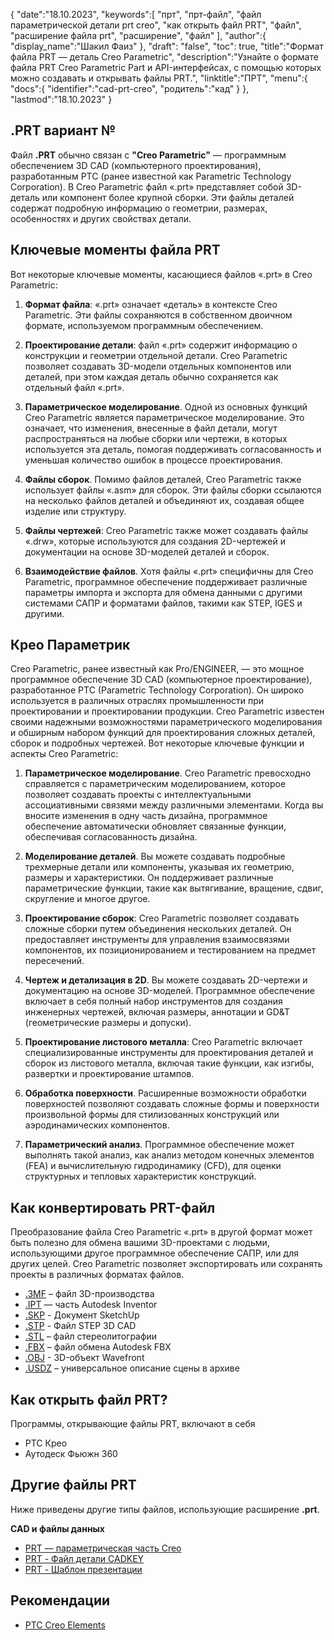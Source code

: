 {
"date":"18.10.2023",
   "keywords":[
"прт",
"прт-файл",
"файл параметрической детали prt creo",
"как открыть файл PRT",
"файл",
"расширение файла prt",
"расширение",
"файл"
],
   "author":{
"display_name":"Шакил Фаиз"
},
"draft": "false",
"toc": true,
"title":"Формат файла PRT — деталь Creo Parametric",
   "description":"Узнайте о формате файла PRT Creo Parametric Part и API-интерфейсах, с помощью которых можно создавать и открывать файлы PRT.",
"linktitle":"ПРТ",
   "menu":{
      "docs":{
         "identifier":"cad-prt-creo",
"родитель":"кад"
}
},
"lastmod":"18.10.2023"
}

## .PRT вариант №

Файл **.PRT** обычно связан с **"Creo Parametric"** — программным обеспечением 3D CAD (компьютерного проектирования), разработанным PTC (ранее известной как Parametric Technology Corporation). В Creo Parametric файл «.prt» представляет собой 3D-деталь или компонент более крупной сборки. Эти файлы деталей содержат подробную информацию о геометрии, размерах, особенностях и других свойствах детали.

## Ключевые моменты файла PRT

Вот некоторые ключевые моменты, касающиеся файлов «.prt» в Creo Parametric:

1. **Формат файла**: «.prt» означает «деталь» в контексте Creo Parametric. Эти файлы сохраняются в собственном двоичном формате, используемом программным обеспечением.
    












2. **Проектирование детали**: файл «.prt» содержит информацию о конструкции и геометрии отдельной детали. Creo Parametric позволяет создавать 3D-модели отдельных компонентов или деталей, при этом каждая деталь обычно сохраняется как отдельный файл «.prt».
    












3. **Параметрическое моделирование**. Одной из основных функций Creo Parametric является параметрическое моделирование. Это означает, что изменения, внесенные в файл детали, могут распространяться на любые сборки или чертежи, в которых используется эта деталь, помогая поддерживать согласованность и уменьшая количество ошибок в процессе проектирования.
    












4. **Файлы сборок**. Помимо файлов деталей, Creo Parametric также использует файлы «.asm» для сборок. Эти файлы сборки ссылаются на несколько файлов деталей и объединяют их, создавая общее изделие или структуру.
    












5. **Файлы чертежей**: Creo Parametric также может создавать файлы «.drw», которые используются для создания 2D-чертежей и документации на основе 3D-моделей деталей и сборок.
    












6. **Взаимодействие файлов**. Хотя файлы «.prt» специфичны для Creo Parametric, программное обеспечение поддерживает различные параметры импорта и экспорта для обмена данными с другими системами САПР и форматами файлов, такими как STEP, IGES и другими.
    












## Крео Параметрик

Creo Parametric, ранее известный как Pro/ENGINEER, — это мощное программное обеспечение 3D CAD (компьютерное проектирование), разработанное PTC (Parametric Technology Corporation). Он широко используется в различных отраслях промышленности при проектировании и проектировании продукции. Creo Parametric известен своими надежными возможностями параметрического моделирования и обширным набором функций для проектирования сложных деталей, сборок и подробных чертежей. Вот некоторые ключевые функции и аспекты Creo Parametric:

1. **Параметрическое моделирование**. Creo Parametric превосходно справляется с параметрическим моделированием, которое позволяет создавать проекты с интеллектуальными ассоциативными связями между различными элементами. Когда вы вносите изменения в одну часть дизайна, программное обеспечение автоматически обновляет связанные функции, обеспечивая согласованность дизайна.
    












2. **Моделирование деталей**. Вы можете создавать подробные трехмерные детали или компоненты, указывая их геометрию, размеры и характеристики. Он поддерживает различные параметрические функции, такие как вытягивание, вращение, сдвиг, скругление и многое другое.
    












3. **Проектирование сборок**: Creo Parametric позволяет создавать сложные сборки путем объединения нескольких деталей. Он предоставляет инструменты для управления взаимосвязями компонентов, их позиционированием и тестированием на предмет пересечений.
    












4. **Чертеж и детализация в 2D**. Вы можете создавать 2D-чертежи и документацию на основе 3D-моделей. Программное обеспечение включает в себя полный набор инструментов для создания инженерных чертежей, включая размеры, аннотации и GD&T (геометрические размеры и допуски).
    












5. **Проектирование листового металла**: Creo Parametric включает специализированные инструменты для проектирования деталей и сборок из листового металла, включая такие функции, как изгибы, развертки и проектирование штампов.
    












6. **Обработка поверхности**. Расширенные возможности обработки поверхностей позволяют создавать сложные формы и поверхности произвольной формы для стилизованных конструкций или аэродинамических компонентов.
    












7. **Параметрический анализ**. Программное обеспечение может выполнять такой анализ, как анализ методом конечных элементов (FEA) и вычислительную гидродинамику (CFD), для оценки структурных и тепловых характеристик конструкций.

## Как конвертировать PRT-файл

Преобразование файла Creo Parametric «.prt» в другой формат может быть полезно для обмена вашими 3D-проектами с людьми, использующими другое программное обеспечение САПР, или для других целей. Creo Parametric позволяет экспортировать или сохранять проекты в различных форматах файлов.

- [.3MF](/ru/3d/3mf/) – файл 3D-производства
- [.IPT](/ru/3d/ipt/) — часть Autodesk Inventor
- [.SKP](/ru/image/skp/) - Документ SketchUp
- [.STP](/ru/3d/stp/) - Файл STEP 3D CAD
- [.STL](/ru/cad/stl/) – файл стереолитографии
- [.FBX](/ru/3d/fbx/) – файл обмена Autodesk FBX
- [.OBJ](/ru/3d/obj/) - 3D-объект Wavefront
- [.USDZ](/ru/3d/usdz/) – универсальное описание сцены в архиве

## Как открыть файл PRT?

Программы, открывающие файлы PRT, включают в себя

- PTC Крео
- Аутодеск Фьюжн 360

## Другие файлы PRT

Ниже приведены другие типы файлов, использующие расширение **.prt**.

**CAD и файлы данных**
- [PRT — параметрическая часть Creo](/ru/cad/prt-creo/)
- [PRT - Файл детали CADKEY](/ru/cad/prt-cadkey/)
- [PRT - Шаблон презентации](/ru/data/prt-template/)

## Рекомендации
* [PTC Creo Elements](https://en.wikipedia.org/wiki/PTC_Creo_Elements/Pro)

